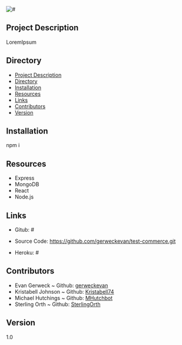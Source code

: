 <img src = "#" alt="#">

## Project Description

LoremIpsum

## Directory

- [Project Description](#project-description)
- [Directory](#directory)
- [Installation](#installation)
- [Resources](#resources)
- [Links](#links)
- [Contributors](#contributors)
- [Version](#version)

## Installation

npm i

## Resources

- Express
- MongoDB
- React
- Node.js

## Links

- Gitub: #

- Source Code: https://github.com/gerweckevan/test-commerce.git

- Heroku: #

## Contributors

- Evan Gerweck ~ Github: [gerweckevan](https://github.com/gerweckevan)
- Kristabell Johnson ~ Github: [Kristabell74](https://github.com/kristabell74)
- Michael Hutchings ~ Github: [MHutchbot](https://github.com/mhutchbot)
- Sterling Orth ~ Github: [SterlingOrth](https://github.com/sterlingorth)

## Version

1.0

